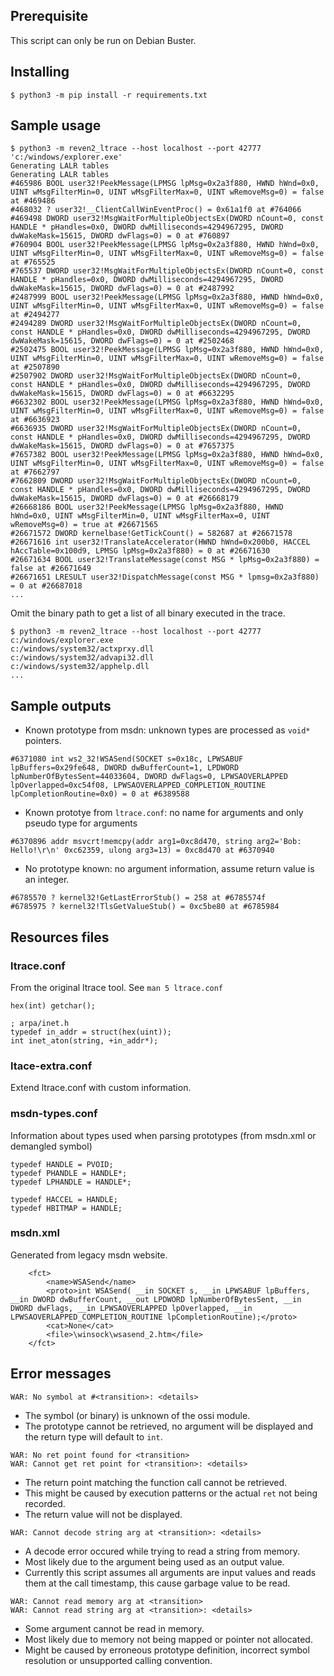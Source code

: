 ## Prerequisite

This script can only be run on Debian Buster.


## Installing

```
$ python3 -m pip install -r requirements.txt
```


## Sample usage

```
$ python3 -m reven2_ltrace --host localhost --port 42777 'c:/windows/explorer.exe'
Generating LALR tables
Generating LALR tables
#465986 BOOL user32!PeekMessage(LPMSG lpMsg=0x2a3f880, HWND hWnd=0x0, UINT wMsgFilterMin=0, UINT wMsgFilterMax=0, UINT wRemoveMsg=0) = false at #469486
#468032 ? user32!__ClientCallWinEventProc() = 0x61a1f0 at #764066
#469498 DWORD user32!MsgWaitForMultipleObjectsEx(DWORD nCount=0, const HANDLE * pHandles=0x0, DWORD dwMilliseconds=4294967295, DWORD dwWakeMask=15615, DWORD dwFlags=0) = 0 at #760897
#760904 BOOL user32!PeekMessage(LPMSG lpMsg=0x2a3f880, HWND hWnd=0x0, UINT wMsgFilterMin=0, UINT wMsgFilterMax=0, UINT wRemoveMsg=0) = false at #765525
#765537 DWORD user32!MsgWaitForMultipleObjectsEx(DWORD nCount=0, const HANDLE * pHandles=0x0, DWORD dwMilliseconds=4294967295, DWORD dwWakeMask=15615, DWORD dwFlags=0) = 0 at #2487992
#2487999 BOOL user32!PeekMessage(LPMSG lpMsg=0x2a3f880, HWND hWnd=0x0, UINT wMsgFilterMin=0, UINT wMsgFilterMax=0, UINT wRemoveMsg=0) = false at #2494277
#2494289 DWORD user32!MsgWaitForMultipleObjectsEx(DWORD nCount=0, const HANDLE * pHandles=0x0, DWORD dwMilliseconds=4294967295, DWORD dwWakeMask=15615, DWORD dwFlags=0) = 0 at #2502468
#2502475 BOOL user32!PeekMessage(LPMSG lpMsg=0x2a3f880, HWND hWnd=0x0, UINT wMsgFilterMin=0, UINT wMsgFilterMax=0, UINT wRemoveMsg=0) = false at #2507890
#2507902 DWORD user32!MsgWaitForMultipleObjectsEx(DWORD nCount=0, const HANDLE * pHandles=0x0, DWORD dwMilliseconds=4294967295, DWORD dwWakeMask=15615, DWORD dwFlags=0) = 0 at #6632295
#6632302 BOOL user32!PeekMessage(LPMSG lpMsg=0x2a3f880, HWND hWnd=0x0, UINT wMsgFilterMin=0, UINT wMsgFilterMax=0, UINT wRemoveMsg=0) = false at #6636923
#6636935 DWORD user32!MsgWaitForMultipleObjectsEx(DWORD nCount=0, const HANDLE * pHandles=0x0, DWORD dwMilliseconds=4294967295, DWORD dwWakeMask=15615, DWORD dwFlags=0) = 0 at #7657375
#7657382 BOOL user32!PeekMessage(LPMSG lpMsg=0x2a3f880, HWND hWnd=0x0, UINT wMsgFilterMin=0, UINT wMsgFilterMax=0, UINT wRemoveMsg=0) = false at #7662797
#7662809 DWORD user32!MsgWaitForMultipleObjectsEx(DWORD nCount=0, const HANDLE * pHandles=0x0, DWORD dwMilliseconds=4294967295, DWORD dwWakeMask=15615, DWORD dwFlags=0) = 0 at #26668179
#26668186 BOOL user32!PeekMessage(LPMSG lpMsg=0x2a3f880, HWND hWnd=0x0, UINT wMsgFilterMin=0, UINT wMsgFilterMax=0, UINT wRemoveMsg=0) = true at #26671565
#26671572 DWORD kernelbase!GetTickCount() = 582687 at #26671578
#26671616 int user32!TranslateAccelerator(HWND hWnd=0x200b0, HACCEL hAccTable=0x100d9, LPMSG lpMsg=0x2a3f880) = 0 at #26671630
#26671634 BOOL user32!TranslateMessage(const MSG * lpMsg=0x2a3f880) = false at #26671649
#26671651 LRESULT user32!DispatchMessage(const MSG * lpmsg=0x2a3f880) = 0 at #26687018
...
```

Omit the binary path to get a list of all binary executed in the trace.

```
$ python3 -m reven2_ltrace --host localhost --port 42777
c:/windows/explorer.exe
c:/windows/system32/actxprxy.dll
c:/windows/system32/advapi32.dll
c:/windows/system32/apphelp.dll
...
```

## Sample outputs

- Known prototype from msdn: unknown types are processed as `void*` pointers.

```
#6371080 int ws2_32!WSASend(SOCKET s=0x18c, LPWSABUF lpBuffers=0x29fe648, DWORD dwBufferCount=1, LPDWORD lpNumberOfBytesSent=44033604, DWORD dwFlags=0, LPWSAOVERLAPPED lpOverlapped=0xc54f08, LPWSAOVERLAPPED_COMPLETION_ROUTINE lpCompletionRoutine=0x0) = 0 at #6389588
```

- Known prototye from `ltrace.conf`: no name for arguments and only pseudo type for arguments

```
#6370896 addr msvcrt!memcpy(addr arg1=0xc8d470, string arg2='Bob: Hello!\r\n' 0xc62359, ulong arg3=13) = 0xc8d470 at #6370940
```

- No prototype known: no argument information, assume return value is an integer.

```
#6785570 ? kernel32!GetLastErrorStub() = 258 at #6785574f
#6785975 ? kernel32!TlsGetValueStub() = 0xc5be80 at #6785984
```

## Resources files

### ltrace.conf

From the original ltrace tool.
See `man 5 ltrace.conf`

```
hex(int) getchar();

; arpa/inet.h
typedef in_addr = struct(hex(uint));
int inet_aton(string, +in_addr*);
```

### ltace-extra.conf

Extend ltrace.conf with custom information.

### msdn-types.conf

Information about types used when parsing prototypes (from msdn.xml or demangled symbol)

```
typedef HANDLE = PVOID;
typedef PHANDLE = HANDLE*;
typedef LPHANDLE = HANDLE*;

typedef HACCEL = HANDLE;
typedef HBITMAP = HANDLE;
```

### msdn.xml

Generated from legacy msdn website.

```
	<fct>
		<name>WSASend</name>
		<proto>int WSASend( __in SOCKET s, __in LPWSABUF lpBuffers, __in DWORD dwBufferCount, __out LPDWORD lpNumberOfBytesSent, __in DWORD dwFlags, __in LPWSAOVERLAPPED lpOverlapped, __in LPWSAOVERLAPPED_COMPLETION_ROUTINE lpCompletionRoutine);</proto>
		<cat>None</cat>
		<file>\winsock\wsasend_2.htm</file>
	</fct>
```

## Error messages


```
WAR: No symbol at #<transition>: <details>
```

- The symbol (or binary) is unknown of the ossi module.
- The prototype cannot be retrieved, no argument will be displayed and the return type will default to `int`.


```
WAR: No ret point found for <transition>
WAR: Cannot get ret point for <transition>: <details>
```

- The return point matching the function call cannot be retrieved.
- This might be caused by execution patterns or the actual `ret` not being recorded.
- The return value will not be displayed.


```
WAR: Cannot decode string arg at <transition>: <details>
```

- A decode error occured while trying to read a string from memory.
- Most likely due to the argument being used as an output value.
- Currently this script assumes all arguments are input values and reads them at the call timestamp, this cause garbage value to be read.


```
WAR: Cannot read memory arg at <transition>
WAR: Cannot read string arg at <transition>: <details>
```

- Some argument cannot be read in memory.
- Most likely due to memory not being mapped or pointer not allocated.
- Might be caused by erroneous prototype definition, incorrect symbol resolution or unsupported calling convention.
